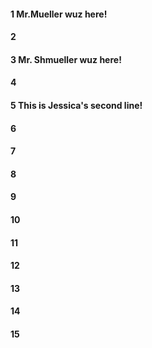 #### 1 Mr.Mueller wuz here!
#### 2
#### 3 Mr. Shmueller wuz here!
#### 4
#### 5 This is Jessica's second line!
#### 6
#### 7
#### 8
#### 9
#### 10
#### 11
#### 12
#### 13
#### 14
#### 15